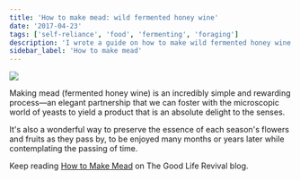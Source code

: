```yaml
---
title: 'How to make mead: wild fermented honey wine'
date: '2017-04-23'
tags: ['self-reliance', 'food', 'fermenting', 'foraging']
description: 'I wrote a guide on how to make wild fermented honey wine using edible wild flowers, berries, and fruits.'
sidebar_label: 'How to make mead'
---
```


![](/img/tglr/make-mead.png)

Making mead (fermented honey wine) is an incredibly simple and rewarding process—an elegant partnership that we can foster with the microscopic world of yeasts to yield a product that is an absolute delight to the senses.

It's also a wonderful way to preserve the essence of each season's flowers and fruits as they pass by, to be enjoyed many months or years later while contemplating the passing of time.

Keep reading [How to Make Mead](https://thegoodliferevival.com/blog/how-make-mead-honey-wine) on The Good Life Revival blog.